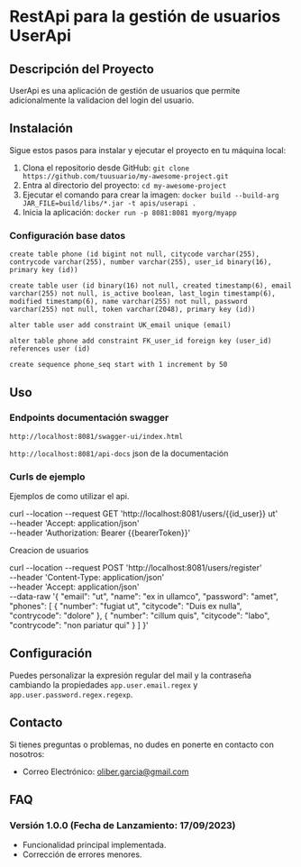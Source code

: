 # RestApi para la gestión de usuarios UserApi

## Descripción del Proyecto

UserApi es una aplicación de gestión de usuarios que permite adicionalmente la validacion del login del usuario.

## Instalación

Sigue estos pasos para instalar y ejecutar el proyecto en tu máquina local:

1. Clona el repositorio desde GitHub: `git clone https://github.com/tuusuario/my-awesome-project.git`
2. Entra al directorio del proyecto: `cd my-awesome-project`
3. Ejecutar el comando para crear la imagen: `docker build --build-arg JAR_FILE=build/libs/*.jar -t apis/userapi .`
4. Inicia la aplicación: `docker run -p 8081:8081 myorg/myapp`

### Configuración base datos
`create table phone (id bigint not null, citycode varchar(255), contrycode varchar(255), number varchar(255), user_id binary(16), primary key (id))`

`create table user (id binary(16) not null, created timestamp(6), email varchar(255) not null, is_active boolean, last_login timestamp(6), modified timestamp(6), name varchar(255) not null, password varchar(255) not null, token varchar(2048), primary key (id))`

`alter table user add constraint UK_email unique (email)`

`alter table phone add constraint FK_user_id foreign key (user_id) references user (id)`

`create sequence phone_seq start with 1 increment by 50`

## Uso

### Endpoints documentación swagger

`http://localhost:8081/swagger-ui/index.html`

`http://localhost:8081/api-docs` json de la documentación



### Curls de ejemplo

Ejemplos de como utilizar el api.

curl --location --request GET 'http://localhost:8081/users/{{id_user}} ut' \
--header 'Accept: application/json' \
--header 'Authorization: Bearer {{bearerToken}}'

Creacion de usuarios


curl --location --request POST 'http://localhost:8081/users/register' \
--header 'Content-Type: application/json' \
--header 'Accept: application/json' \
--data-raw '{
"email": "ut",
"name": "ex in ullamco",
"password": "amet",
"phones": [
{
"number": "fugiat ut",
"citycode": "Duis ex nulla",
"contrycode": "dolore"
},
{
"number": "cillum quis",
"citycode": "labo",
"contrycode": "non pariatur qui"
}
]
}'


## Configuración

Puedes personalizar la expresión regular del mail y la contraseña cambiando la propiedades `app.user.email.regex` y `app.user.password.regex.regexp`.

## Contacto

Si tienes preguntas o problemas, no dudes en ponerte en contacto con nosotros:

- Correo Electrónico: oliber.garcia@gmail.com

## FAQ

### Versión 1.0.0 (Fecha de Lanzamiento: 17/09/2023)

- Funcionalidad principal implementada.
- Corrección de errores menores.



